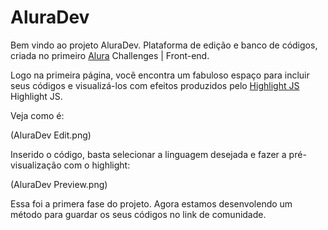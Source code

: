 # AluraDev

Bem vindo ao projeto AluraDev.
Plataforma de edição e banco de códigos, criada no primeiro [Alura](https://www.alura.com.br/) Challenges | Front-end.

Logo na primeira página, você encontra um fabuloso espaço para incluir seus códigos e visualizá-los com efeitos produzidos pelo [Highlight JS](https://highlightjs.org/) Highlight JS.

Veja como é:

(AluraDev Edit.png)

Inserido o código, basta selecionar a linguagem desejada e fazer a pré-visualização com o highlight:

(AluraDev Preview.png)

Essa foi a primera fase do projeto. 
Agora estamos desenvolendo um método para guardar os seus códigos no link de comunidade.
